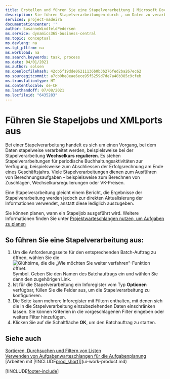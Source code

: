 ```yaml
---
title: Erstellen und führen Sie eine Stapelverarbeitung | Microsoft Docs
description: Sie führen Stapelverarbeitungen durch , um Daten zu verarbeiten und Informationen zu aktualisieren, um periodische Buchhaltungsaktivitäten oder Berechnungen durchzuführen.
services: project-madeira
documentationcenter: ''
author: SusanneWindfeldPedersen
ms.service: dynamics365-business-central
ms.topic: conceptual
ms.devlang: na
ms.tgt_pltfrm: na
ms.workload: na
ms.search.keywords: task, process
ms.date: 04/01/2021
ms.author: solsen
ms.openlocfilehash: 42cb5f19dde06211136b0b3b276fed2ba267ec62
ms.sourcegitcommit: a7cb0be8eae6ece95f5259d7de7a48b385c9cfeb
ms.translationtype: HT
ms.contentlocale: de-CH
ms.lasthandoff: 07/08/2021
ms.locfileid: "6435283"
---
```

# <a name="run-batch-jobs-and-xmlports"></a>Führen Sie Stapeljobs und XMLports aus
Bei einer Stapelverarbeitung handelt es sich um einen Vorgang, bei dem Daten stapelweise verarbeitet werden, beispielsweise bei der Stapelverarbeitung **Wechselkurs regulieren**. Es stehen Stapelverarbeitungen für periodische Buchhaltungsaktivitäten zur Verfügung, beispielsweise zum Abschliessen der Erfolgsrechnung am Ende eines Geschäftsjahrs. Viele Stapelverarbeitungen dienen zum Ausführen von Berechnungsaufgaben – beispielsweise zum Berechnen von Zuschlägen, Wechselkursregulierungen oder VK-Preisen.

Eine Stapelverarbeitung gleicht einem Bericht, die Ergebnisse der Stapelverarbeitung werden jedoch zur direkten Aktualisierung der Informationen verwendet, anstatt diese lediglich auszugeben.

Sie können planen, wann ein Stapeljob ausgeführt wird. Weitere Informationen finden Sie unter [Projektwarteschlangen nutzen, um Aufgaben zu planen](admin-job-queues-schedule-tasks.md)

## <a name="to-run-a-batch-job"></a>So führen Sie eine Stapelverarbeitung aus:
1. Um die Anforderungsseite für den entsprechenden Batch-Auftrag zu öffnen, wählen Sie die ![Glühbirne, die die „Wie möchten Sie weiter verfahren“-Funktion öffnet.](media/ui-search/search_small.png "Tell Me-Funktion") Symbol. Geben Sie den Namen des Batchauftrags ein und wählen Sie dann den zugehörigen Link.
2. Ist für die Stapelverarbeitung ein Inforegister vom Typ **Optionen** verfügbar, füllen Sie die Felder aus, um die Stapelverarbeitung zu konfigurieren.
3. Die Seite kann mehrere Inforegister mit Filtern enthalten, mit denen sich die in die Stapelverarbeitung einzubeziehenden Daten einschränken lassen. Sie können Kriterien in die vorgeschlagenen Filter eingeben oder weitere Filter hinzufügen.
4. Klicken Sie auf die Schaltfläche **OK**, um den Batchauftrag zu starten.

## <a name="see-also"></a>Siehe auch
[Sortieren, Durchsuchen und Filtern von Listen](ui-enter-criteria-filters.md)  
[Verwenden von Aufgabenwarteschlangen für die Aufgabenplanung](admin-job-queues-schedule-tasks.md)  
[Arbeiten mit [!INCLUDE[prod_short](includes/prod_short.md)]](ui-work-product.md)


[!INCLUDE[footer-include](includes/footer-banner.md)]